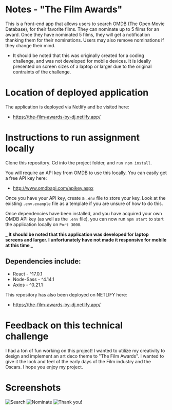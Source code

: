 # Notes - "The Film Awards"

This is a front-end app that allows users to search OMDB (The Open Movie Database), for their favorite films. They can nominate up to 5 films for an award. Once they have nominated 5 films, they will get a notification thanking them for their nominations. Users may also remove nominations if they change their mind.

- It should be noted that this was originally created for a coding challenge, and was not developed for mobile devices. It is ideally presented on screen sizes of a laptop or larger due to the original contraints of the challenge.

# Location of deployed application

The application is deployed via Netlify and be visited here:

- https://the-film-awards-by-dj.netlify.app/

# Instructions to run assignment locally

Clone this repository. Cd into the project folder, and `run npm install`.

You will require an API key from OMDB to use this locally. You can easily get a free API key here:

- http://www.omdbapi.com/apikey.aspx

Once you have your API key, create a `.env` file to store your key. Look at the existing `.env.example` file as a template if you are unsure of how to do this.

Once dependencies have been installed, and you have acquired your own OMDB API key (as well as the `.env` file), you can now run `npm start` to start the application locally on `Port 3000`.

**_ It should be noted that this application was developed for laptop screens and larger. I unfortunately have not made it responsive for mobile at this time _**

## Dependencies include:

- React - ^17.0.1
- Node-Sass - ^4.14.1
- Axios - ^0.21.1

This repository has also been deployed on NETLIFY here:

- https://the-film-awards-by-dj.netlify.app/

# Feedback on this technical challenge

I had a ton of fun working on this project! I wanted to utilize my creativity to design and implement an art deco theme to "The Film Awards". I wanted to give it the look and feel of the early days of the Film industry and the Oscars. I hope you enjoy my project.

# Screenshots

![Search](https://github.com/davemgj84/theFilmAwards/blob/master/docs/filmAwards.png?raw=true)
![Nominate](https://github.com/davemgj84/theFilmAwards/blob/master/docs/nominate.png?raw=true)
![Thank you!](https://github.com/davemgj84/theFilmAwards/blob/master/docs/banner.png?raw=true)
